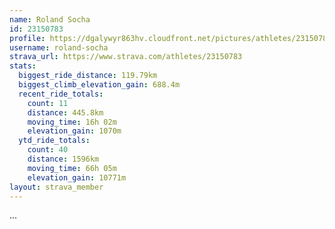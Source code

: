 ```yaml
---
name: Roland Socha
id: 23150783
profile: https://dgalywyr863hv.cloudfront.net/pictures/athletes/23150783/14745672/4/large.jpg
username: roland-socha
strava_url: https://www.strava.com/athletes/23150783
stats:
  biggest_ride_distance: 119.79km
  biggest_climb_elevation_gain: 688.4m
  recent_ride_totals:
    count: 11
    distance: 445.8km
    moving_time: 16h 02m
    elevation_gain: 1070m
  ytd_ride_totals:
    count: 40
    distance: 1596km
    moving_time: 66h 05m
    elevation_gain: 10771m
layout: strava_member
--- 
```

...
